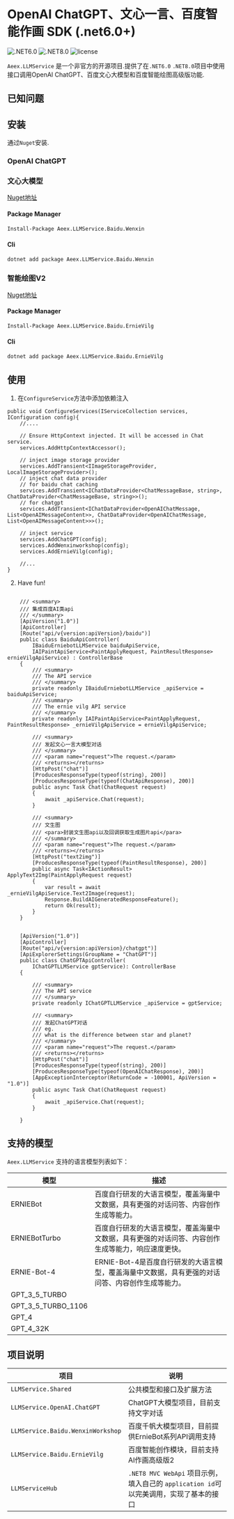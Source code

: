 # OpenAI ChatGPT、文心一言、百度智能作画 SDK (.net6.0+)

![.NET6.0](https://badgen.net/badge/.NET/6.0/green)
![.NET8.0](https://badgen.net/badge/.NET/8.0/green)
![license](https://badgen.net/badge/license/mit)

`Aeex.LLMService` 是一个非官方的开源项目.提供了在`.NET6.0` `.NET8.0`项目中使用接口调用OpenAI ChatGPT、百度文心大模型和百度智能绘图高级版功能.

## 已知问题

## 安装

通过`Nuget`安装.

### OpenAI ChatGPT



### 文心大模型

[Nuget地址](https://www.nuget.org/packages/Aeex.LLMService.Baidu.Wenxin/)

#### Package Manager
``` bat
Install-Package Aeex.LLMService.Baidu.Wenxin
```
#### Cli
``` bat
dotnet add package Aeex.LLMService.Baidu.Wenxin
```

### 智能绘图V2       

[Nuget地址](https://www.nuget.org/packages/Aeex.LLMService.Baidu.ErnieVilg/)

#### Package Manager

``` bat
Install-Package Aeex.LLMService.Baidu.ErnieVilg
```                                         
#### Cli
``` bat
dotnet add package Aeex.LLMService.Baidu.ErnieVilg
```

## 使用

1. 在`ConfigureService`方法中添加依赖注入

``` Csharp
public void ConfigureServices(IServiceCollection services, IConfiguration config){
    //....
    
    // Ensure HttpContext injected. It will be accessed in Chat service.
    services.AddHttpContextAccessor();

    // inject image storage provider
    services.AddTransient<IImageStorageProvider, LocalImageStorageProvider>();
    // inject chat data provider
    // for baidu chat caching
    services.AddTransient<IChatDataProvider<ChatMessageBase, string>, ChatDataProvider<ChatMessageBase, string>>();
    // for chatgpt
    services.AddTransient<IChatDataProvider<OpenAIChatMessage, List<OpenAIMessageContent>>, ChatDataProvider<OpenAIChatMessage, List<OpenAIMessageContent>>>();
    
    // inject service
    services.AddChatGPT(config);
    services.AddWenxinworkshop(config);
    services.AddErnieVilg(config);

    //...
}
```

2. Have fun! 

``` Csharp

    /// <summary>
    /// 集成百度AI类api
    /// </summary>
    [ApiVersion("1.0")]
    [ApiController]
    [Route("api/v{version:apiVersion}/baidu")]
    public class BaiduApiController(
        IBaiduErniebotLLMService baiduApiService,
        IAIPaintApiService<PaintApplyRequest, PaintResultResponse> ernieVilgApiService) : ControllerBase
    {
        /// <summary>
        /// The API service
        /// </summary>
        private readonly IBaiduErniebotLLMService _apiService = baiduApiService;
        /// <summary>
        /// The ernie vilg API service
        /// </summary>
        private readonly IAIPaintApiService<PaintApplyRequest, PaintResultResponse> _ernieVilgApiService = ernieVilgApiService;

        /// <summary>
        /// 发起文心一言大模型对话
        /// </summary>
        /// <param name="request">The request.</param>
        /// <returns></returns>
        [HttpPost("chat")]
        [ProducesResponseType(typeof(string), 200)]
        [ProducesResponseType(typeof(ChatApiResponse), 200)]
        public async Task Chat(ChatRequest request)
        {
            await _apiService.Chat(request);
        }

        /// <summary>
        /// 文生图
        /// <para>封装文生图api以及回调获取生成图片api</para>
        /// </summary>
        /// <param name="request">The request.</param>
        /// <returns></returns>
        [HttpPost("text2img")]
        [ProducesResponseType(typeof(PaintResultResponse), 200)]
        public async Task<IActionResult> ApplyText2Img(PaintApplyRequest request)
        {
            var result = await _ernieVilgApiService.Text2Image(request);
            Response.BuildAIGeneratedResponseFeature();
            return Ok(result);
        }
    }

```

``` Csharp

    [ApiVersion("1.0")]
    [ApiController]
    [Route("api/v{version:apiVersion}/chatgpt")]
    [ApiExplorerSettings(GroupName = "ChatGPT")]
    public class ChatGPTApiController(
        IChatGPTLLMService gptService): ControllerBase
    {

        /// <summary>
        /// The API service
        /// </summary>
        private readonly IChatGPTLLMService _apiService = gptService;

        /// <summary>
        /// 发起ChatGPT对话
        /// eg.
        /// what is the difference between star and planet?
        /// </summary>
        /// <param name="request">The request.</param>
        /// <returns></returns>
        [HttpPost("chat")]
        [ProducesResponseType(typeof(string), 200)]
        [ProducesResponseType(typeof(OpenAIChatResponse), 200)]
        [AppExceptionInterceptor(ReturnCode = -100001, ApiVersion = "1.0")]
        public async Task Chat(ChatRequest request)
        {
            await _apiService.Chat(request);
        }

    }
```



## 支持的模型

`Aeex.LLMService` 支持的语言模型列表如下：

| 模型 | 描述 |
| --- | --- |
| ERNIEBot | 百度自行研发的大语言模型，覆盖海量中文数据，具有更强的对话问答、内容创作生成等能力。 |
| ERNIEBotTurbo | 百度自行研发的大语言模型，覆盖海量中文数据，具有更强的对话问答、内容创作生成等能力，响应速度更快。 |
| ERNIE-Bot-4 | ERNIE-Bot-4是百度自行研发的大语言模型，覆盖海量中文数据，具有更强的对话问答、内容创作生成等能力。 |
| GPT_3_5_TURBO| |
| GPT_3_5_TURBO_1106| |
| GPT_4| |              
| GPT_4_32K| |

## 项目说明

| 项目 | 说明 |
| --- | --- |
| `LLMService.Shared` | 公共模型和接口及扩展方法 |            
| `LLMService.OpenAI.ChatGPT` | ChatGPT大模型项目，目前支持文字对话|
| `LLMService.Baidu.WenxinWorkshop` | 百度千帆大模型项目，目前提供ErnieBot系列API调用支持 |
| `LLMService.Baidu.ErnieVilg` | 百度智能创作模块，目前支持AI作画高级版2 |
| `LLMServiceHub` | `.NET8 MVC WebApi` 项目示例，填入自己的 `application id`可以完美调用，实现了基本的接口 |